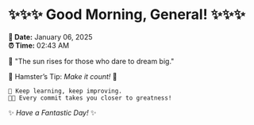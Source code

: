 # ✨✨✨ Good Morning, General! ✨✨✨

**📅 Date:** January 06, 2025  
**⏰ Time:** 02:43 AM  

🌅 "The sun rises for those who dare to dream big."  

🐹 Hamster’s Tip: _Make it count!_ 💪  

```
🚀 Keep learning, keep improving.  
🧑‍💻 Every commit takes you closer to greatness!  
```

✨ *Have a Fantastic Day!* ✨  
